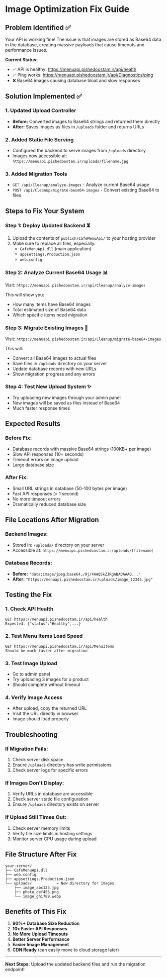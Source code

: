 # Image Optimization Fix Guide

## Problem Identified ✅
Your API is working fine! The issue is that images are stored as Base64 data in the database, creating massive payloads that cause timeouts and performance issues.

**Current Status:**
- ✅ API is healthy: https://menuapi.pishedoostam.ir/api/health
- ✅ Ping works: https://menuapi.pishedoostam.ir/api/Diagnostics/ping  
- ❌ Base64 images causing database bloat and slow responses

## Solution Implemented ✅

### 1. Updated Upload Controller
- **Before:** Converted images to Base64 strings and returned them directly
- **After:** Saves images as files in `/uploads` folder and returns URLs

### 2. Added Static File Serving
- Configured the backend to serve images from `/uploads` directory
- Images now accessible at: `https://menuapi.pishedoostam.ir/uploads/filename.jpg`

### 3. Added Migration Tools
- `GET /api/Cleanup/analyze-images` - Analyze current Base64 usage
- `POST /api/Cleanup/migrate-base64-images` - Convert existing Base64 to files

## Steps to Fix Your System

### Step 1: Deploy Updated Backend ⏳
1. Upload the contents of `publish/CafeMenuApi/` to your hosting provider
2. Make sure to replace all files, especially:
   - `CafeMenuApi.dll` (main application)
   - `appsettings.Production.json`
   - `web.config`

### Step 2: Analyze Current Base64 Usage 📊
Visit: `https://menuapi.pishedoostam.ir/api/Cleanup/analyze-images`

This will show you:
- How many items have Base64 images
- Total estimated size of Base64 data
- Which specific items need migration

### Step 3: Migrate Existing Images 🔄
Visit: `https://menuapi.pishedoostam.ir/api/Cleanup/migrate-base64-images`

This will:
- Convert all Base64 images to actual files
- Save files in `/uploads` directory on your server
- Update database records with new URLs
- Show migration progress and any errors

### Step 4: Test New Upload System ✨
- Try uploading new images through your admin panel
- New images will be saved as files instead of Base64
- Much faster response times

## Expected Results

### Before Fix:
- Database records with massive Base64 strings (100KB+ per image)
- Slow API responses (10+ seconds)
- Timeout errors on image upload
- Large database size

### After Fix:
- Small URL strings in database (50-100 bytes per image)
- Fast API responses (< 1 second)
- No more timeout errors
- Dramatically reduced database size

## File Locations After Migration

### Backend Images:
- Stored in: `/uploads/` directory on your server
- Accessible at: `https://menuapi.pishedoostam.ir/uploads/[filename]`

### Database Records:
- **Before:** `"data:image/jpeg;base64,/9j/4AAQSkZJRgABAQAAAQ..."`
- **After:** `"https://menuapi.pishedoostam.ir/uploads/image_12345.jpg"`

## Testing the Fix

### 1. Check API Health
```
GET https://menuapi.pishedoostam.ir/api/health
Expected: {"status":"Healthy",...}
```

### 2. Test Menu Items Load Speed
```
GET https://menuapi.pishedoostam.ir/api/MenuItems
Should be much faster after migration
```

### 3. Test Image Upload
- Go to admin panel
- Try uploading 3 images for a product
- Should complete without timeout

### 4. Verify Image Access
- After upload, copy the returned URL
- Visit the URL directly in browser
- Image should load properly

## Troubleshooting

### If Migration Fails:
1. Check server disk space
2. Ensure `/uploads` directory has write permissions
3. Check server logs for specific errors

### If Images Don't Display:
1. Verify URLs in database are accessible
2. Check server static file configuration
3. Ensure `/uploads` directory exists on server

### If Upload Still Times Out:
1. Check server memory limits
2. Verify file size limits in hosting settings
3. Monitor server CPU usage during upload

## File Structure After Fix

```
your-server/
├── CafeMenuApi.dll
├── web.config
├── appsettings.Production.json
└── uploads/           ← New directory for images
    ├── image_abc123.jpg
    ├── photo_def456.png
    └── image_ghi789.webp
```

## Benefits of This Fix

1. **90%+ Database Size Reduction**
2. **10x Faster API Responses**
3. **No More Upload Timeouts**
4. **Better Server Performance**
5. **Easier Image Management**
6. **CDN Ready** (can easily move to cloud storage later)

---

**Next Steps:** Upload the updated backend files and run the migration endpoint! 